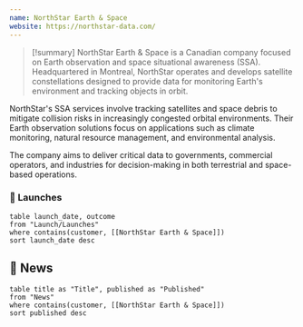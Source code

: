 ```yaml
---
name: NorthStar Earth & Space
website: https://northstar-data.com/
---
```


>[!summary]
NorthStar Earth & Space is a Canadian company focused on Earth observation and space situational awareness (SSA). Headquartered in Montreal, NorthStar operates and develops satellite constellations designed to provide data for monitoring Earth's environment and tracking objects in orbit.
>
NorthStar's SSA services involve tracking satellites and space debris to mitigate collision risks in increasingly congested orbital environments. Their Earth observation solutions focus on applications such as climate monitoring, natural resource management, and environmental analysis.
>
The company aims to deliver critical data to governments, commercial operators, and industries for decision-making in both terrestrial and space-based operations.


### 🚀 Launches

```dataview
table launch_date, outcome
from "Launch/Launches"
where contains(customer, [[NorthStar Earth & Space]])
sort launch_date desc
```

## 📰 News
```dataview
table title as "Title", published as "Published"
from "News"
where contains(customer, [[NorthStar Earth & Space]])
sort published desc
```
